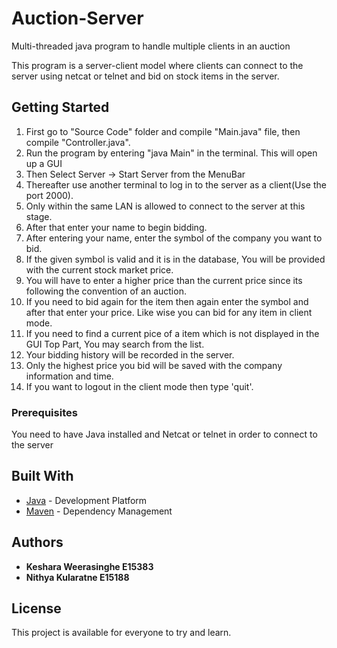 
# Auction-Server

Multi-threaded java program to handle multiple clients in an auction

This program is a server-client model where clients can connect to the server using netcat or telnet and bid on stock items in the server.

## Getting Started


1. First go to "Source Code" folder and compile "Main.java" file, then compile "Controller.java".
2. Run the program by entering "java Main" in the terminal. This will open up a GUI
3. Then Select Server -> Start Server from the MenuBar
4. Thereafter use another terminal to log in to the server as a client(Use the port 2000).
5. Only within the same LAN is allowed to connect to the server at this stage.
6. After that enter your name to begin bidding.
7. After entering your name, enter the symbol of the company you want to bid.
8. If the given symbol is valid and it is in the database, You will be provided with the current stock market price.
9. You will have to enter a higher price than the current price since its following the convention of an auction.
10. If you need to bid again for the item then again enter the symbol and after that enter your price. Like wise you can bid for any item in client mode.
11. If you need to find a current pice of a item which is not displayed in the GUI Top Part, You may search from the list.
12. Your bidding history will be recorded in the server.
13. Only the highest price you bid will be saved with the company information and time.
14. If you want to logout in the client mode then type 'quit'.

### Prerequisites

You need to have Java installed and Netcat or telnet in order to connect to the server



## Built With

* [Java](https://www.java.com/) - Development Platform
* [Maven](https://maven.apache.org/) - Dependency Management



## Authors

* **Keshara Weerasinghe     E15383** 
* **Nithya Kularatne        E15188** 

## License

This project is available for everyone to try and learn.


